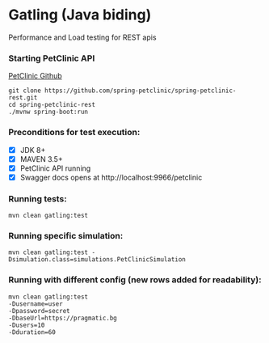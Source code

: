 # Gatling (Java biding)
Performance and Load testing for REST apis

### Starting PetClinic API
[PetClinic Github](https://github.com/spring-petclinic/spring-petclinic-rest)
```
git clone https://github.com/spring-petclinic/spring-petclinic-rest.git
cd spring-petclinic-rest
./mvnw spring-boot:run
```

### Preconditions for test execution:
- [x] JDK 8+
- [x] MAVEN 3.5+
- [x] PetClinic API running
- [x] Swagger docs opens at http://localhost:9966/petclinic

### Running tests:
```
mvn clean gatling:test
```

### Running specific simulation:
```
mvn clean gatling:test -Dsimulation.class=simulations.PetClinicSimulation
```
### Running with different config (new rows added for readability):
```
mvn clean gatling:test 
-Dusername=user 
-Dpassword=secret 
-DbaseUrl=https://pragmatic.bg 
-Dusers=10 
-Dduration=60
```